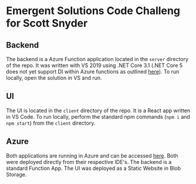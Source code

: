 # Emergent Solutions Code Challeng for Scott Snyder

## Backend
The backend is a Azure Function application located in the `server` directory of the repo. It was written with VS 2019 using .NET Core 3.1 (.NET Core 5 does not yet support DI within Azure functions as outlined [here](https://docs.microsoft.com/en-us/azure/azure-functions/functions-dotnet-dependency-injection#prerequisites)). To run locally, open the solution in VS and run.

## UI
The UI is located in the `client` directory of the repo. It is a React app written in VS Code. To run locally, perform the standard npm commands (`npm i` and `npm start`) from the `client` directory.

## Azure
Both applications are running in Azure and can be accessed [here](https://sasemergent.z19.web.core.windows.net/). Both were deployed directly from their respective IDE's. The backend is a standard Function App. The UI was deployed as a Static Website in Blob Storage.
